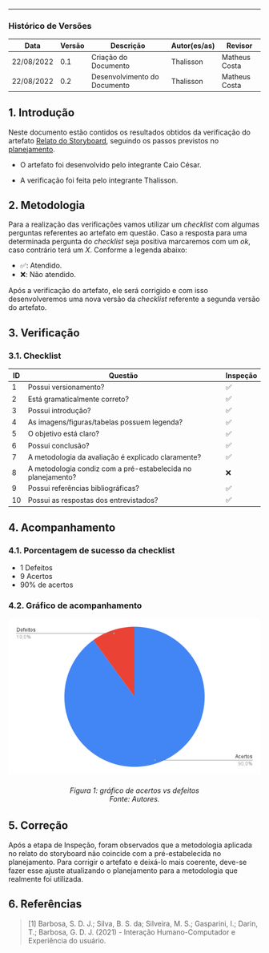 ***

### Histórico de Versões

**Data** | **Versão** | **Descrição** | **Autor(es/as)** | **Revisor** |
--- | --- | --- | --- | --- |
22/08/2022 | 0.1 | Criação do Documento | Thalisson | Matheus Costa 
22/08/2022 | 0.2 | Desenvolvimento do Documento | Thalisson | Matheus Costa

## 1. Introdução

Neste documento estão contidos os resultados obtidos da verificação do artefato [Relato do Storyboard](../designAvalEDesenv/nivel1/storyboard/relato-da-avalia%C3%A7%C3%A3o-do-storyboard.md), seguindo os passos previstos no [planejamento](planejamento-geral.md).

* O artefato foi desenvolvido pelo integrante Caio César.

* A verificação foi feita pelo integrante Thalisson.

## 2. Metodologia

Para a realização das verificações vamos utilizar um _checklist_ com algumas perguntas referentes ao artefato em questão. Caso a resposta para uma determinada pergunta do _checklist_ seja positiva marcaremos com um _ok_, caso contrário terá um _X_. Conforme a legenda abaixo:

- ✅: Atendido.
- ❌: Não atendido.

Após a verificação do artefato, ele será corrigido e com isso desenvolveremos uma nova versão da _checklist_ referente a segunda versão do artefato.

## 3. Verificação

### 3.1. Checklist

ID | Questão | Inspeção
--- | --- | ---
1 | Possui versionamento? | ✅
2 | Está gramaticalmente correto? | ✅
3 | Possui introdução? | ✅
4 | As imagens/figuras/tabelas possuem legenda? | ✅
5 | O objetivo está claro? | ✅
6 | Possui conclusão? | ✅
7 | A metodologia da avaliação é explicado claramente? | ✅
8 | A metodologia condiz com a pré-estabelecida no planejamento? | ❌
9 | Possui referências bibliográficas? | ✅
10 | Possui as respostas dos entrevistados? | ✅


## 4. Acompanhamento
### 4.1. Porcentagem de sucesso da checklist

- 1 Defeitos
- 9 Acertos
- 90% de acertos

### 4.2. Gráfico de acompanhamento

![Gráfico](../assets/verif-rel-storyboard.png)
<h6 align = "center">Figura 1: gráfico de acertos vs defeitos <br>Fonte: Autores. </h6>

## 5. Correção

Após a etapa de Inspeção, foram observados que a metodologia aplicada no relato do storyboard não coincide com a pré-estabelecida no planejamento. Para corrigir o artefato e deixá-lo mais coerente, deve-se fazer esse ajuste atualizando o planejamento para a metodologia que realmente foi utilizada.

## 6. Referências

> [1] Barbosa, S. D. J.; Silva, B. S. da; Silveira, M. S.; Gasparini, I.; Darin, T.; Barbosa, G. D. J. (2021) - Interação Humano-Computador e Experiência do usuário.
